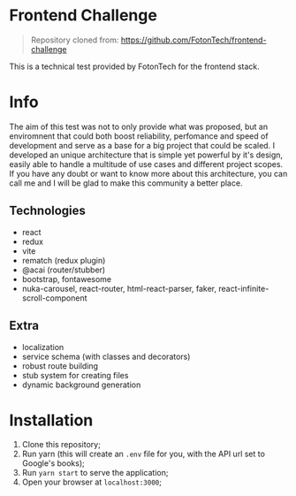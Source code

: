 # Frontend Challenge

> Repository cloned from:
> https://github.com/FotonTech/frontend-challenge

This is a technical test provided by FotonTech for the frontend stack.

# Info
The aim of this test was not to only provide what was proposed, but an enviromnent that could both boost reliability, perfomance and speed of development and serve as a base for a big project that could be scaled. I developed an unique architecture that is simple yet powerful by it's design, easily able to handle a multitude of use cases and different project scopes. If you have any doubt or want to know more about this architecture, you can call me and I will be glad to make this community a better place.

## Technologies
- react
- redux
- vite
- rematch (redux plugin)
- @acai (router/stubber)
- bootstrap, fontawesome
- nuka-carousel, react-router, html-react-parser, faker, react-infinite-scroll-component

## Extra
- localization
- service schema (with classes and decorators)
- robust route building
- stub system for creating files
- dynamic background generation

# Installation

1. Clone this repository;
2. Run yarn (this will create an `.env` file for you, with the API url set to Google's books);
3. Run `yarn start` to serve the application;
4. Open your browser at `localhost:3000`;